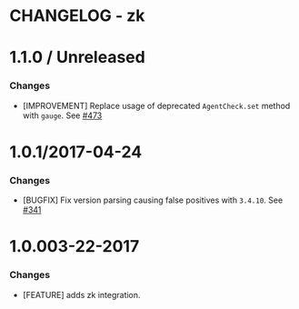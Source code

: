 # CHANGELOG - zk

1.1.0 / Unreleased
==================

### Changes

* [IMPROVEMENT] Replace usage of deprecated `AgentCheck.set` method with `gauge`. See [#473][]

1.0.1/2017-04-24
==================

### Changes

* [BUGFIX] Fix version parsing causing false positives with `3.4.10`. See [#341][]

1.0.003-22-2017
==================

### Changes

* [FEATURE] adds zk integration.

<!--- The following link definition list is generated by PimpMyChangelog --->
[#341]: https://github.com/DataDog/integrations-core/issues/341
[#473]: https://github.com/DataDog/integrations-core/issues/473